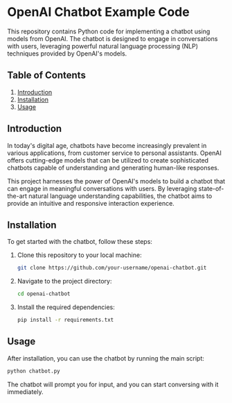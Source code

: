 # OpenAI Chatbot Example Code

This repository contains Python code for implementing a chatbot using models from OpenAI. The chatbot is designed to engage in conversations with users, leveraging powerful natural language processing (NLP) techniques provided by OpenAI's models.

## Table of Contents

1. [Introduction](#introduction)
2. [Installation](#installation)
3. [Usage](#usage)

## Introduction

In today's digital age, chatbots have become increasingly prevalent in various applications, from customer service to personal assistants. OpenAI offers cutting-edge models that can be utilized to create sophisticated chatbots capable of understanding and generating human-like responses.

This project harnesses the power of OpenAI's models to build a chatbot that can engage in meaningful conversations with users. By leveraging state-of-the-art natural language understanding capabilities, the chatbot aims to provide an intuitive and responsive interaction experience.

## Installation

To get started with the chatbot, follow these steps:

1. Clone this repository to your local machine:

    ```bash
    git clone https://github.com/your-username/openai-chatbot.git
    ```

2. Navigate to the project directory:

    ```bash
    cd openai-chatbot
    ```

3. Install the required dependencies:

    ```bash
    pip install -r requirements.txt
    ```

## Usage

After installation, you can use the chatbot by running the main script:

```bash
python chatbot.py
 ```

The chatbot will prompt you for input, and you can start conversing with it immediately.

